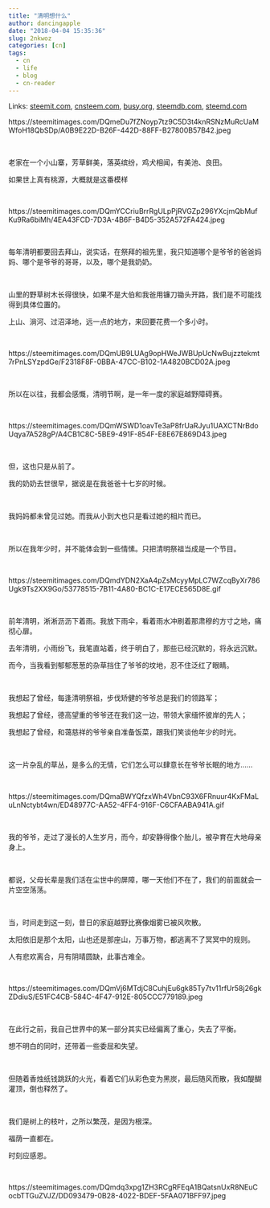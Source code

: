 ```yaml
---
title: "清明想什么"
author: dancingapple
date: "2018-04-04 15:35:36"
slug: 2nkwoz
categories: [cn]
tags: 
  - cn
  - life
  - blog
  - cn-reader
---
```


Links: [steemit.com](https://steemit.com/cn/@dancingapple/2nkwoz), [cnsteem.com](https://cnsteem.com/cn/@dancingapple/2nkwoz), [busy.org](https://busy.org/cn/@dancingapple/2nkwoz), [steemdb.com](https://steemdb.com/cn/@dancingapple/2nkwoz), [steemd.com](https://steemd.com/cn/@dancingapple/2nkwoz)

<html>
<p>https://steemitimages.com/DQmeDu7fZNoyp7tz9C5D3t4knRSNzMuRcUaMWfoH18QbSDp/A0B9E22D-B26F-442D-88FF-B27800B57B42.jpeg</p>
<p><br></p>
<p>老家在一个小山寨，芳草鲜美，落英缤纷，鸡犬相闻，有美池、良田。</p>
<p>如果世上真有桃源，大概就是这番模样</p>
<p><br></p>
<p>https://steemitimages.com/DQmYCCriuBrrRgULpPjRVGZp296YXcjmQbMufKu9Ra6biMh/4EA43FCD-7D3A-4B6F-B4D5-352A572FA424.jpeg</p>
<p><br></p>
<p>每年清明都要回去拜山，说实话，在祭拜的祖先里，我只知道哪个是爷爷的爸爸妈妈、哪个是爷爷的哥哥，以及，哪个是我奶奶。</p>
<p><br></p>
<p>山里的野草树木长得很快，如果不是大伯和我爸用镰刀锄头开路，我们是不可能找得到具体位置的。</p>
<p>上山、淌河、过沼泽地，远一点的地方，来回要花费一个多小时。</p>
<p><br></p>
<p>https://steemitimages.com/DQmUB9LUAg9opHWeJWBUpUcNwBujzztekmt7rPnLSYzpdGe/F2318F8F-0BBA-47CC-B102-1A4820BCD02A.jpeg</p>
<p><br></p>
<p>所以在以往，我都会感慨，清明节啊，是一年一度的家庭越野障碍赛。</p>
<p><br></p>
<p>https://steemitimages.com/DQmWSWD1oavTe3aP8frUaRJyu1UAXCTNrBdoUqya7A528gP/A4CB1C8C-5BE9-491F-854F-E8E67E869D43.jpeg</p>
<p><br></p>
<p>但，这也只是从前了。</p>
<p>我的奶奶去世很早，据说是在我爸爸十七岁的时候。</p>
<p><br></p>
<p>我妈妈都未曾见过她。而我从小到大也只是看过她的相片而已。</p>
<p><br></p>
<p>所以在我年少时，并不能体会到一些情愫。只把清明祭祖当成是一个节目。</p>
<p><br></p>
<p>https://steemitimages.com/DQmdYDN2XaA4pZsMcyyMpLC7WZcqByXr786Ugk9Ts2XX9Go/53778515-7B11-4A80-BC1C-E17ECE565D8E.gif</p>
<p><br></p>
<p>前年清明，淅淅沥沥下着雨。我放下雨伞，看着雨水冲刷着那肃穆的方寸之地，痛彻心扉。</p>
<p>去年清明，小雨纷飞，我笔直站着，终于明白了，那些已经沉默的，将永远沉默。</p>
<p>而今，当我看到郁郁葱葱的杂草挡住了爷爷的坟地，忍不住泛红了眼睛。</p>
<p><br></p>
<p>我想起了曾经，每逢清明祭祖，步伐矫健的爷爷总是我们的领路军；</p>
<p>我想起了曾经，德高望重的爷爷还在我们这一边，带领大家缅怀彼岸的先人；</p>
<p>我想起了曾经，和蔼慈祥的爷爷亲自准备饭菜，跟我们笑谈他年少的时光。</p>
<p><br></p>
<p>这一片杂乱的草丛，是多么的无情，它们怎么可以肆意长在爷爷长眠的地方……</p>
<p><br></p>
<p>https://steemitimages.com/DQmaBWYQfzxWh4VbnC93X6FRnuur4KxFMaLuLnNctybt4wn/ED48977C-AA52-4FF4-916F-C6CFAABA941A.gif</p>
<p><br></p>
<p>我的爷爷，走过了漫长的人生岁月，而今，却安静得像个胎儿，被孕育在大地母亲身上。</p>
<p><br></p>
<p>都说，父母长辈是我们活在尘世中的屏障，哪一天他们不在了，我们的前面就会一片空空荡荡。</p>
<p><br></p>
<p>当，时间走到这一刻，昔日的家庭越野比赛像烟雾已被风吹散。</p>
<p>太阳依旧是那个太阳，山也还是那座山，万事万物，都逃离不了冥冥中的规则。</p>
<p>人有悲欢离合，月有阴晴圆缺，此事古难全。</p>
<p><br></p>
<p>https://steemitimages.com/DQmVj6MTdjC8CuhjEu6gk85Ty7tv11rfUr58j26gkZDdiuS/E51FC4CB-584C-4F47-912E-805CCC779189.jpeg</p>
<p><br></p>
<p>在此行之前，我自己世界中的某一部分其实已经偏离了重心，失去了平衡。</p>
<p>想不明白的同时，还带着一些委屈和失望。</p>
<p><br></p>
<p>但随着香烛纸钱跳跃的火光，看着它们从彩色变为黑炭，最后随风而散，我如醍醐灌顶，倒也释然了。</p>
<p><br></p>
<p>我们是树上的枝叶，之所以繁茂，是因为根深。</p>
<p>福荫一直都在。</p>
<p>时刻应感恩。</p>
<p><br></p>
<p>https://steemitimages.com/DQmdq3xpg1ZH3RCgRFEqA1BQatsnUxR8NEuCocbTTGuZVJZ/DD093479-0B28-4022-BDEF-5FAA071BFF97.jpeg</p>
<p><br></p>
<p><br></p>
</html>
